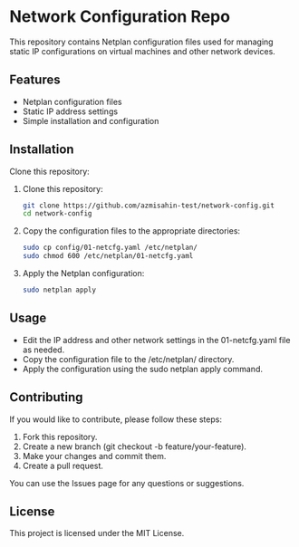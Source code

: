 # Network Configuration Repo

This repository contains Netplan configuration files used for managing static IP configurations on virtual machines and other network devices.

## Features

- Netplan configuration files
- Static IP address settings
- Simple installation and configuration

## Installation

Clone this repository:

1. Clone this repository:

   ```bash
   git clone https://github.com/azmisahin-test/network-config.git
   cd network-config
   ```

2. Copy the configuration files to the appropriate directories:

   ```bash
   sudo cp config/01-netcfg.yaml /etc/netplan/
   sudo chmod 600 /etc/netplan/01-netcfg.yaml
   ```

3. Apply the Netplan configuration:

   ```bash
   sudo netplan apply
   ```

## Usage

- Edit the IP address and other network settings in the 01-netcfg.yaml file as needed.
- Copy the configuration file to the /etc/netplan/ directory.
- Apply the configuration using the sudo netplan apply command.

## Contributing

If you would like to contribute, please follow these steps:

1. Fork this repository.
2. Create a new branch (git checkout -b feature/your-feature).
3. Make your changes and commit them.
4. Create a pull request.

You can use the Issues page for any questions or suggestions.

## License

This project is licensed under the MIT License.
